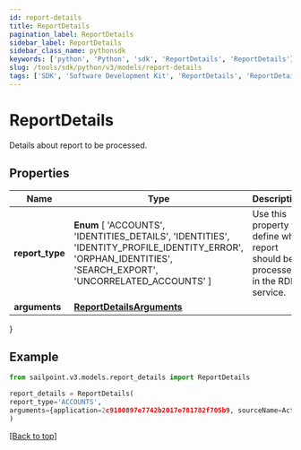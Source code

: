 ```yaml
---
id: report-details
title: ReportDetails
pagination_label: ReportDetails
sidebar_label: ReportDetails
sidebar_class_name: pythonsdk
keywords: ['python', 'Python', 'sdk', 'ReportDetails', 'ReportDetails']
slug: /tools/sdk/python/v3/models/report-details
tags: ['SDK', 'Software Development Kit', 'ReportDetails', 'ReportDetails']
---
```


# ReportDetails

Details about report to be processed.

## Properties

| Name | Type | Description | Notes |
| --- | --- | --- | --- |
| **report_type** | **Enum** [ 'ACCOUNTS', 'IDENTITIES_DETAILS', 'IDENTITIES', 'IDENTITY_PROFILE_IDENTITY_ERROR', 'ORPHAN_IDENTITIES', 'SEARCH_EXPORT', 'UNCORRELATED_ACCOUNTS' ] | Use this property to define what report should be processed in the RDE service. | [optional] |
| **arguments** | [**ReportDetailsArguments**](report-details-arguments) |  | [optional] |

}

## Example

```python
from sailpoint.v3.models.report_details import ReportDetails

report_details = ReportDetails(
report_type='ACCOUNTS',
arguments={application=2c9180897e7742b2017e781782f705b9, sourceName=Active Directory}
)

```

[[Back to top]](#)
